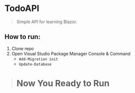 # TodoAPI
  > Simple API for learning Blazor.
## How to run:
  1. Clone repo
  2. Open Visual Studio Package Manager Console & Command
     - ```Add-Migration init```
     - ```Update-Database```

> # Now You Ready to Run
